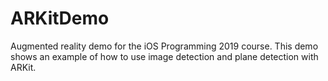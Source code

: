# ARKitDemo
Augmented reality demo for the iOS Programming 2019 course. This demo shows an example of how to use image detection and plane detection with ARKit.
